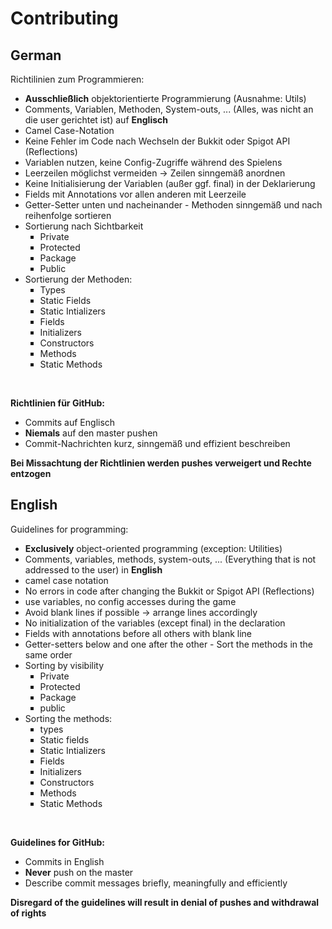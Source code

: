 # Contributing
## German 

Richtilinien zum Programmieren:
- **Ausschließlich** objektorientierte Programmierung (Ausnahme: Utils)
- Comments, Variablen, Methoden, System-outs, ... (Alles, was nicht an die user gerichtet ist) auf **Englisch**
- Camel Case-Notation
- Keine Fehler im Code nach Wechseln der Bukkit oder Spigot API (Reflections)
- Variablen nutzen, keine Config-Zugriffe während des Spielens
- Leerzeilen möglichst vermeiden -> Zeilen sinngemäß anordnen
- Keine Initialisierung der Variablen (außer ggf. final) in der Deklarierung
- Fields mit Annotations vor allen anderen mit Leerzeile
- Getter-Setter unten und nacheinander - Methoden sinngemäß und nach reihenfolge sortieren
- Sortierung nach Sichtbarkeit
  <ol style="list-style-type:square;">
    <li>Private</li>
    <li>Protected</li>
    <li>Package</li>
    <li>Public</li>
  </ol>
- Sortierung der Methoden:
  <ol style="list-style-type:square;">
    <li>Types</li>
    <li>Static Fields</li>
    <li>Static Intializers</li>
    <li>Fields</li>
    <li>Initializers</li>
    <li>Constructors</li>
    <li>Methods</li>
    <li>Static Methods</li>
  </ol>

<br>

**Richtlinien für GitHub:**
- Commits auf Englisch
- **Niemals** auf den master pushen
- Commit-Nachrichten kurz, sinngemäß und effizient beschreiben

**Bei Missachtung der Richtlinien werden pushes verweigert und Rechte entzogen**

## English

Guidelines for programming:
- **Exclusively** object-oriented programming (exception: Utilities)
- Comments, variables, methods, system-outs, ... (Everything that is not addressed to the user) in **English**
- camel case notation
- No errors in code after changing the Bukkit or Spigot API (Reflections)
- use variables, no config accesses during the game
- Avoid blank lines if possible -> arrange lines accordingly
- No initialization of the variables (except final) in the declaration
- Fields with annotations before all others with blank line
- Getter-setters below and one after the other - Sort the methods in the same order
- Sorting by visibility
  <ol style="list-style-type:square;">
    <li>Private</li>
    <li>Protected</li>
    <li>Package</li>
    <li>public</li>
  </ol>
- Sorting the methods:
  <ol style="list-style-type:square;">
    <li>types</li>
    <li>Static fields</li>
    <li>Static Intializers</li>
    <li>Fields</li>
    <li>Initializers</li>
    <li>Constructors</li>
    <li>Methods</li>
    <li>Static Methods</li>
  </ol>

<br>

**Guidelines for GitHub:**
- Commits in English
- **Never** push on the master
- Describe commit messages briefly, meaningfully and efficiently

**Disregard of the guidelines will result in denial of pushes and withdrawal of rights**
